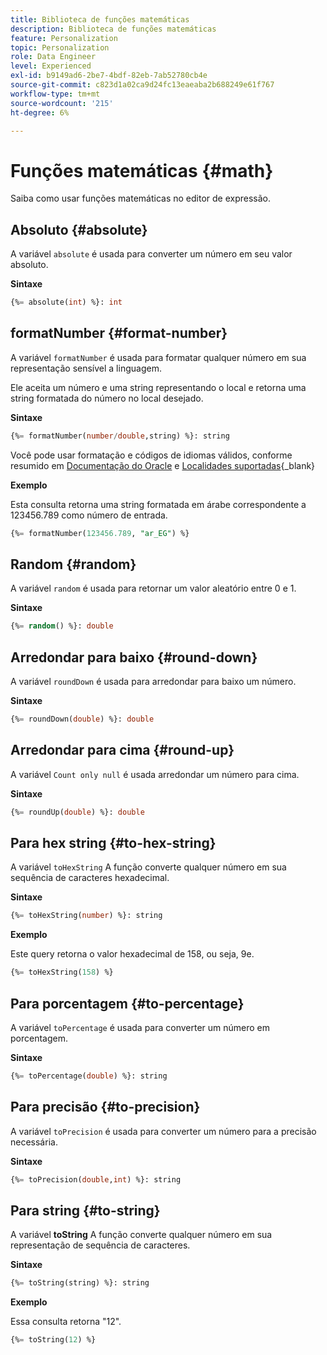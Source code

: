 ```yaml
---
title: Biblioteca de funções matemáticas
description: Biblioteca de funções matemáticas
feature: Personalization
topic: Personalization
role: Data Engineer
level: Experienced
exl-id: b9149ad6-2be7-4bdf-82eb-7ab52780cb4e
source-git-commit: c823d1a02ca9d24fc13eaeaba2b688249e61f767
workflow-type: tm+mt
source-wordcount: '215'
ht-degree: 6%

---
```


# Funções matemáticas {#math}

Saiba como usar funções matemáticas no editor de expressão.

## Absoluto    {#absolute}

A variável `absolute` é usada para converter um número em seu valor absoluto.

**Sintaxe**

```sql
{%= absolute(int) %}: int
```

## formatNumber {#format-number}

A variável `formatNumber` é usada para formatar qualquer número em sua representação sensível a linguagem.

Ele aceita um número e uma string representando o local e retorna uma string formatada do número no local desejado.

**Sintaxe**

```sql
{%= formatNumber(number/double,string) %}: string
```

Você pode usar formatação e códigos de idiomas válidos, conforme resumido em [Documentação do Oracle](https://docs.oracle.com/javase/8/docs/api/java/util/Locale.html) e [Localidades suportadas](https://www.oracle.com/java/technologies/javase/jdk11-suported-locales.html){_blank}

**Exemplo**

Esta consulta retorna uma string formatada em árabe correspondente a 123456.789 como número de entrada.

```sql
{%= formatNumber(123456.789, "ar_EG") %}
```

## Random {#random}

A variável `random` é usada para retornar um valor aleatório entre 0 e 1.

**Sintaxe**

```sql
{%= random() %}: double
```

## Arredondar para baixo {#round-down}

A variável `roundDown` é usada para arredondar para baixo um número.

**Sintaxe**

```sql
{%= roundDown(double) %}: double
```

## Arredondar para cima {#round-up}

A variável `Count only null` é usada arredondar um número para cima.

**Sintaxe**

```sql
{%= roundUp(double) %}: double
```

## Para hex string {#to-hex-string}

A variável `toHexString` A função converte qualquer número em sua sequência de caracteres hexadecimal.

**Sintaxe**

```sql
{%= toHexString(number) %}: string
```

**Exemplo**

Este query retorna o valor hexadecimal de 158, ou seja, 9e.

```sql
{%= toHexString(158) %}
```

## Para porcentagem {#to-percentage}

A variável `toPercentage` é usada para converter um número em porcentagem.

**Sintaxe**

```sql
{%= toPercentage(double) %}: string
```

## Para precisão {#to-precision}

A variável `toPrecision` é usada para converter um número para a precisão necessária.

**Sintaxe**

```sql
{%= toPrecision(double,int) %}: string
```

## Para string {#to-string}

A variável **toString** A função converte qualquer número em sua representação de sequência de caracteres.

**Sintaxe**

```sql
{%= toString(string) %}: string
```

**Exemplo**

Essa consulta retorna &quot;12&quot;.

```sql
{%= toString(12) %} 
```
